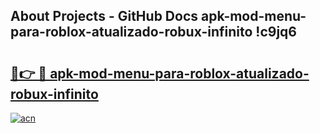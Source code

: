 ## About Projects - GitHub Docs apk-mod-menu-para-roblox-atualizado-robux-infinito !c9jq6

# <h2><a href="https://andorid.site?title=apk-mod-menu-para-roblox-atualizado-robux-infinito&ref=13PRO">🔗👉 🔴 apk-mod-menu-para-roblox-atualizado-robux-infinito</a></h2>

[![acn](https://github.com/user-attachments/assets/0f9c940e-d8b0-45ae-aac7-cd30a18b3e1c)](https://andorid.site?title=apk-mod-menu-para-roblox-atualizado-robux-infinito&ref=13PRO)

